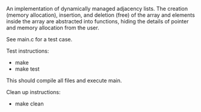 An implementation of dynamically managed adjacency lists. 
The creation (memory allocation), insertion, and deletion (free) of the array
and elements inside the array are abstracted into functions, hiding the details
of pointer and memory allocation from the user.

See main.c for a test case.

Test instructions:
- make
- make test

This should compile all files and execute main.

Clean up instructions:
- make clean
